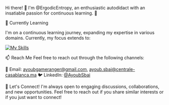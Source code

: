 Hi there! 👋
I'm @ErgodicEntropy, an enthusiastic autodidact with an insatiable passion for continuous learning. 🚀

🌱 Currently Learning

I'm on a continuous learning journey, expanding my expertise in various domains. Currently, my focus extends to:

[![My Skills](https://skillicons.dev/icons?i=py,js,html,css,babel,nodejs,react,docker,bash,linux,md,git,latex)](https://skillicons.dev)



📫 Reach Me
Feel free to reach out through the following channels:

📧 Email: ayoubgameranger@gmail.com, ayoub.sbai@centrale-casablanca.ma
🐦 LinkedIn: [@AyoubSbai](https://www.linkedin.com/in/aysb09/)


🚀 Let's Connect!
I'm always open to engaging discussions, collaborations, and new opportunities. Feel free to reach out if you share similar interests or if you just want to connect!

<!---
ErgodicEntropy/ErgodicEntropy is a ✨ special ✨ repository because its `README.md` (this file) appears on your GitHub profile.
You can click the Preview link to take a look at your changes.
--->
